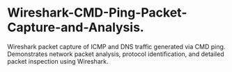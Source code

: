# Wireshark-CMD-Ping-Packet-Capture-and-Analysis.
Wireshark packet capture of ICMP and DNS traffic generated via CMD ping. Demonstrates network packet analysis, protocol identification, and detailed packet inspection using Wireshark.
